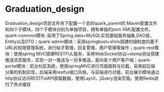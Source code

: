 # Graduation_design
   Graduation_design项目文件夹下配置一个总的quark_parent的 Maven配置文件和四个子模块，四个子模块分别为单独项目，拥有单独的pom.XML配置文件。quark-common模块 :采用了Spring data+MySQL实现基础服务抽象,DAO层，Entity以及DTO；quark-admin模块：采用springboot+shiro搭建的细粒度的基于URL的权限管理系统，进行帖子管理，回复管理，用户管理等操作；quark-rest模块：使用spring MVC搭建RESTFUL服务，采用WebSocket协议+stomp协议搭建推送消息服务，实现一对一推送与一对多推送，面向各个用户客户端；quark-portal模块：前台社区系统，使用springMVC进行页面跳转与拦截，采用前后端分离的机制实现，后端采用restful接口风格，与前端进行对接。前台展示模块通过http协议访问RESTFulAPI获取数据，使用LayUI，jQuery渲染页面。使用Redis进行了热点缓存
